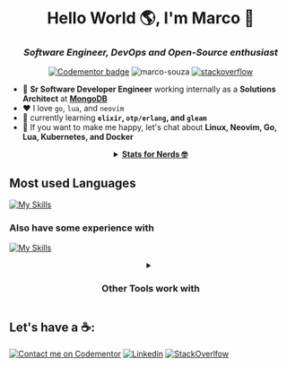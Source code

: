 <h1 align="center">Hello World 🌎, I'm Marco 👋</h1>
<h3 align="center"><em></en>Software Engineer, DevOps and Open-Source enthusiast</em></h3>

<p align="center">
  <a href="https://www.codementor.io/@masjr?refer=badge"><img src="https://www.codementor.io/m-badges/masjr/book-session.svg" alt="Codementor badge"></a>
  <img src="https://komarev.com/ghpvc/?username=marco-souza&label=Profile%20views&color=0e75b6&style=flat" alt="marco-souza" />
    <a href="https://stackoverflow.com/users/7988674/marco-antônio">
    <img alt="stackoverflow" src="https://img.shields.io/stackexchange/stackoverflow/r/7988674?style=flat&logo=stackoverflow&label=reputation&color=orange">
  </a>

</p>

- 🔭 **Sr Software Developer Engineer** working internally as a **Solutions Architect** at [**MongoDB**](https://mongodb.com)
- ♥️ I love `go`, `lua`, and `neovim`
- 🌱 currently learning **`elixir`, `otp/erlang`, and `gleam`**
- 💬 If you want to make me happy, let's chat about **Linux, Neovim, Go, Lua, Kubernetes, and Docker**


<details align="center">
  <summary align="center">
    <u><strong>Stats for Nerds 🤓</strong></u>
  </summary>


  [![Stats](https://github-readme-streak-stats.herokuapp.com?user=marco-souza&theme=tokyonight)](https://git.io/streak-stats)

  [![Stats](https://github-readme-stats.vercel.app/api?username=marco-souza&show_icons=true&theme=github_dark&layout=compact)](https://github.com/marco-souza/github-readme-stats)

  [![Top Langs](https://github-readme-stats.vercel.app/api/top-langs/?username=marco-souza&hide=coffeescript,jupyter%20notebook,CSS,html&exclude_repo=&langs_count=8&layout=compact&theme=github_dark)](https://github.com/marco-souza/github-readme-stats)
  
</details>

## Most used Languages
[![My Skills](https://skillicons.dev/icons?i=go,ts,js,lua,py)]()

### Also have some experience with
[![My Skills](https://skillicons.dev/icons?i=elixir,zig,rust,kotlin,java,c)]()




<details align="center">
  <summary align="center">

  ### Other Tools work with
    
  </summary>

  [![My Skills](https://skillicons.dev/icons?i=linux,git,github,neovim,bash)]()
  
  [![Back-end](https://skillicons.dev/icons?i=aws,cloudflare,terraform,ansible,docker,kubernetes)]()
  
  [![Storage](https://skillicons.dev/icons?i=mongodb,sqlite,postgres,redis,dynamodb,kafka,elasticsearch)]()
  
  [![Front-end](https://skillicons.dev/icons?i=figma,vite,solidjs,tailwind,jest)]()
  
  [![Front-end](https://skillicons.dev/icons?i=deno,bun,nodejs,react,nextjs,nestjs,selenium)]()
  
</details>



## Let's have a ☕️:

[![Contact me on Codementor](https://www.codementor.io/m-badges/masjr/im-a-cm-b.svg)](https://www.codementor.io/@masjr?refer=badge)
[![Linkedin](https://skillicons.dev/icons?i=linkedin)](https://linkedin.com/in/masouzajunior)
[![StackOverlfow](https://skillicons.dev/icons?i=stackoverflow)](https://stackoverflow.com/users/7988674/marco-ant%c3%b4nio)
